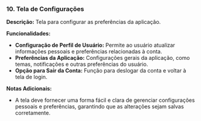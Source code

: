 ### 10. Tela de Configurações

**Descrição:** Tela para configurar as preferências da aplicação.

**Funcionalidades:**
- **Configuração de Perfil de Usuário:** Permite ao usuário atualizar informações pessoais e preferências relacionadas à conta.
- **Preferências da Aplicação:** Configurações gerais da aplicação, como temas, notificações e outras preferências do usuário.
- **Opção para Sair da Conta:** Função para deslogar da conta e voltar à tela de login.

**Notas Adicionais:**
- A tela deve fornecer uma forma fácil e clara de gerenciar configurações pessoais e preferências, garantindo que as alterações sejam salvas corretamente.
